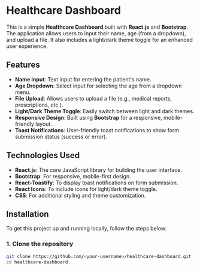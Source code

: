 # Healthcare Dashboard

This is a simple **Healthcare Dashboard** built with **React.js** and **Bootstrap**. The application allows users to input their name, age (from a dropdown), and upload a file. It also includes a light/dark theme toggle for an enhanced user experience. 

## Features

- **Name Input**: Text input for entering the patient's name.
- **Age Dropdown**: Select input for selecting the age from a dropdown menu.
- **File Upload**: Allows users to upload a file (e.g., medical reports, prescriptions, etc.).
- **Light/Dark Theme Toggle**: Easily switch between light and dark themes.
- **Responsive Design**: Built using **Bootstrap** for a responsive, mobile-friendly layout.
- **Toast Notifications**: User-friendly toast notifications to show form submission status (success or error).

## Technologies Used

- **React.js**: The core JavaScript library for building the user interface.
- **Bootstrap**: For responsive, mobile-first design.
- **React-Toastify**: To display toast notifications on form submission.
- **React Icons**: To include icons for light/dark theme toggle.
- **CSS**: For additional styling and theme customization.

## Installation

To get this project up and running locally, follow the steps below:

### 1. Clone the repository

```bash
git clone https://github.com/<your-username>/healthcare-dashboard.git
cd healthcare-dashboard

